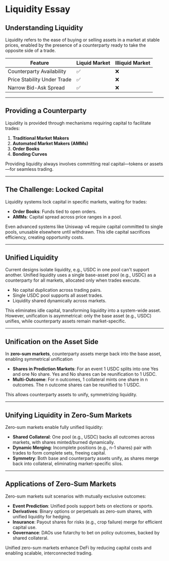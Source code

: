 # Liquidity Essay

## Understanding Liquidity

Liquidity refers to the ease of buying or selling assets in a market at stable prices, enabled by the presence of a counterparty ready to take the opposite side of a trade.

| **Feature**                  | **Liquid Market** | **Illiquid Market** |
|-----------------------------|-------------------|---------------------|
| Counterparty Availability   | ✅                 | ❌                  |
| Price Stability Under Trade | ✅                 | ❌                  |
| Narrow Bid-Ask Spread       | ✅                 | ❌                  |

---

## Providing a Counterparty

Liquidity is provided through mechanisms requiring capital to facilitate trades:

1. **Traditional Market Makers**
2. **Automated Market Makers (AMMs)**
3. **Order Books**
4. **Bonding Curves**

Providing liquidity always involves committing real capital—tokens or assets—for seamless trading.

---

## The Challenge: Locked Capital

Liquidity systems lock capital in specific markets, waiting for trades:

- **Order Books**: Funds tied to open orders.
- **AMMs**: Capital spread across price ranges in a pool.

Even advanced systems like Uniswap v4 require capital committed to single pools, unusable elsewhere until withdrawn. This idle capital sacrifices efficiency, creating opportunity costs.

---

## Unified Liquidity

Current designs isolate liquidity, e.g., USDC in one pool can't support another. Unified liquidity uses a single base-asset pool (e.g., USDC) as a counterparty for all markets, allocated only when trades execute.

- No capital duplication across trading pairs.
- Single USDC pool supports all asset trades.
- Liquidity shared dynamically across markets.

This eliminates idle capital, transforming liquidity into a system-wide asset. However, unification is asymmetrical: only the base asset (e.g., USDC) unifies, while counterparty assets remain market-specific.

---

## Unification on the Asset Side

In **zero-sum markets**, counterparty assets merge back into the base asset, enabling symmetrical unification

- **Shares in Prediction Markets**: For an event 1 USDC splits into one Yes and one No share. Yes and No shares can be reunification to 1 USDC.
- **Multi-Outcome**: For n outcomes, 1 collateral mints one share in n outcomes. The n outcome shares can be reunified to 1 USDC.


This allows counterparty assets to unify, symmetrizing liquidity.

---

## Unifying Liquidity in Zero-Sum Markets

Zero-sum markets enable fully unified liquidity:

- **Shared Collateral**: One pool (e.g., USDC) backs all outcomes across markets, with shares minted/burned dynamically.
- **Dynamic Merging**: Incomplete positions (e.g., n-1 shares) pair with trades to form complete sets, freeing capital.
- **Symmetry**: Both base and counterparty assets unify, as shares merge back into collateral, eliminating market-specific silos.

---

## Applications of Zero-Sum Markets

Zero-sum markets suit scenarios with mutually exclusive outcomes:

- **Event Prediction**: Unified pools support bets on elections or sports.
- **Derivatives**: Binary options or perpetuals as zero-sum shares, with unified liquidity for hedging.
- **Insurance**: Payout shares for risks (e.g., crop failure) merge for efficient capital use.
- **Governance**: DAOs use futarchy to bet on policy outcomes, backed by shared collateral.

Unified zero-sum markets enhance DeFi by reducing capital costs and enabling scalable, interconnected trading.